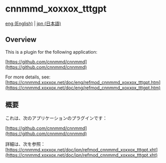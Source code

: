 # cnnmmd_xoxxox_tttgpt

[eng (English)](#Overview) | [jpn (日本語)](#概要)

## Overview

This is a plugin for the following application:

[https://github.com/cnnmmd/cnnmmd](https://github.com/cnnmmd/cnnmmd)

For more details, see:  
[https://cnnmmd.xoxxox.net/doc/eng/refmod_cnnmmd_xoxxox_tttgpt.htm](https://cnnmmd.xoxxox.net/doc/eng/refmod_cnnmmd_xoxxox_tttgpt.htm)

## 概要

これは、次のアプリケーションのプラグインです：

[https://github.com/cnnmmd/cnnmmd](https://github.com/cnnmmd/cnnmmd)

詳細は、次を参照：[https://cnnmmd.xoxxox.net/doc/jpn/refmod_cnnmmd_xoxxox_tttgpt.xht](https://cnnmmd.xoxxox.net/doc/jpn/refmod_cnnmmd_xoxxox_tttgpt.xht)